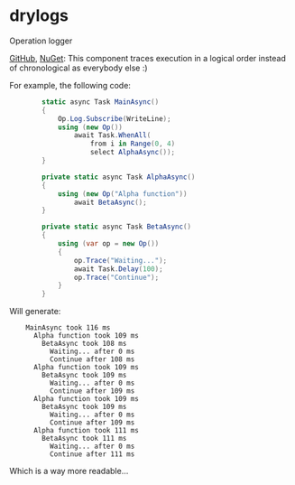 # drylogs

Operation logger

[GitHub]( https://github.com/dmitrynogin/drylogs), [NuGet](https://www.nuget.org/packages/Dry.Logs/):
This component traces execution in a logical order instead of chronological as everybody else :)

For example, the following code:

```csharp
        static async Task MainAsync()
        {
            Op.Log.Subscribe(WriteLine);
            using (new Op())
                await Task.WhenAll(
                    from i in Range(0, 4)
                    select AlphaAsync());
        }

        private static async Task AlphaAsync()
        {
            using (new Op("Alpha function"))
                await BetaAsync();
        }

        private static async Task BetaAsync()
        {
            using (var op = new Op())
            {
                op.Trace("Waiting...");
                await Task.Delay(100);
                op.Trace("Continue");
            }
        }
```

Will generate:

```
    MainAsync took 116 ms
      Alpha function took 109 ms
        BetaAsync took 108 ms
          Waiting... after 0 ms
          Continue after 108 ms
      Alpha function took 109 ms
        BetaAsync took 109 ms
          Waiting... after 0 ms
          Continue after 109 ms
      Alpha function took 109 ms
        BetaAsync took 109 ms
          Waiting... after 0 ms
          Continue after 109 ms
      Alpha function took 111 ms
        BetaAsync took 111 ms
          Waiting... after 0 ms
          Continue after 111 ms
```

Which is a way more readable…




